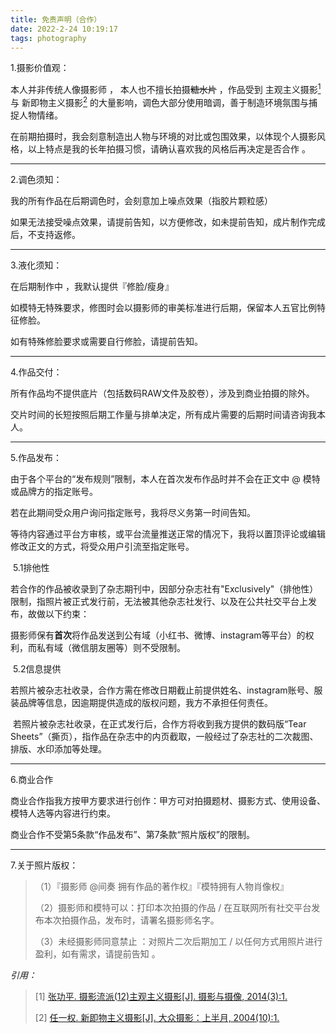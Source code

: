 ```yaml
---
title: 免责声明（合作）
date: 2022-2-24 10:19:17
tags: photography
---
```




1.摄影价值观：

本人并非传统人像摄影师 ， 本人也不擅长拍摄~~糖水片~~ ，作品受到 主观主义摄影[<sup>1</sup>](#refer-anchor-1) 与 新即物主义摄影[<sup>2</sup>](#refer-anchor-2)   的大量影响，调色大部分使用暗调，善于制造环境氛围与捕捉人物情绪。

在前期拍摄时，我会刻意制造出人物与环境的对比或包围效果，以体现个人摄影风格，以上特点是我的长年拍摄习惯，请确认喜欢我的风格后再决定是否合作 。

------

2.调色须知：

我的所有作品在后期调色时，会刻意加上噪点效果（指胶片颗粒感）

如果无法接受噪点效果，请提前告知，以方便修改，如未提前告知，成片制作完成后，不支持返修。

------

3.液化须知：

在后期制作中 ，我默认提供『修脸/瘦身』

如模特无特殊要求，修图时会以摄影师的审美标准进行后期，保留本人五官比例特征修脸。

如有特殊修脸要求或需要自行修脸，请提前告知。

------

4.作品交付：

所有作品均不提供底片（包括数码RAW文件及胶卷），涉及到商业拍摄的除外。

交片时间的长短按照后期工作量与排单决定，所有成片需要的后期时间请咨询我本人。

------

5.作品发布：

由于各个平台的“发布规则”限制，本人在首次发布作品时并不会在正文中 @ 模特或品牌方的指定账号。

若在此期间受众用户询问指定账号，我将尽义务第一时间告知。

等待内容通过平台方审核，或平台流量推送正常的情况下，我将以置顶评论或编辑修改正文的方式，将受众用户引流至指定账号。

​		5.1排他性

​		若合作的作品被收录到了杂志期刊中，因部分杂志社有"Exclusively"（排他性）限制，指照片被正式发行前，无法被其他杂志社发行、以及在公共社交平台上发布，故做以下约束：

​		摄影师保有**首次**将作品发送到公有域（小红书、微博、instagram等平台）的权利，而私有域（微信朋友圈等）则不受限制。

​		5.2信息提供

​		若照片被杂志社收录，合作方需在修改日期截止前提供姓名、instagram账号、服装品牌等信息，因逾期提供造成的版权问题，我方不承担任何责任。

​		若照片被杂志社收录，在正式发行后，合作方将收到我方提供的数码版“Tear Sheets”（撕页），指作品在杂志中的内页截取，一般经过了杂志社的二次裁图、排版、水印添加等处理。

------

6.商业合作

商业合作指我方按甲方要求进行创作：甲方可对拍摄题材、摄影方式、使用设备、模特人选等内容进行约束。

商业合作不受第5条款“作品发布”、第7条款“照片版权”的限制。

------

7.关于照片版权：

> （1）『摄影师 @间奏 拥有作品的著作权』『模特拥有人物肖像权』
>
> （2）摄影师和模特可以：打印本次拍摄的作品 / 在互联网所有社交平台发布本次拍摄作品，发布时，请署名摄影师名字。
>
> （3）未经摄影师同意禁止 ：对照片二次后期加工 / 以任何方式用照片进行盈利，如有需求，请提前告知 。



*引用：*

> <div id="refer-anchor-1"></div>
> 
>
> [1] [张功平. 摄影流派(12)主观主义摄影[J]. 摄影与摄像, 2014(3):1.](https://xueshu.baidu.com/usercenter/paper/show?paperid=65799881caa3e301e6d050176ec07fd4&site=xueshu_se)
>
> <div id="refer-anchor-2"></div>
>
> [2] [任一权. 新即物主义摄影[J]. 大众摄影：上半月, 2004(10):1.](https://xueshu.baidu.com/usercenter/paper/show?paperid=187g0g5022630g50yy390tf05f662270)

